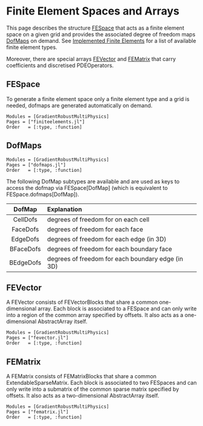 
# Finite Element Spaces and Arrays

This page describes the structure [FESpace](@ref) that acts as a finite element space on a given grid
and provides the associated degree of freedom maps [DofMaps](@ref) on demand.
See [Implemented Finite Elements](@ref) for a list of available finite element types.

Moreover, there are special arrays [FEVector](@ref) and [FEMatrix](@ref) that carry coefficients and discretised PDEOperators.


## FESpace

To generate a finite element space only a finite element type and a grid is needed, dofmaps are generated automatically on demand.

```@autodocs
Modules = [GradientRobustMultiPhysics]
Pages = ["finiteelements.jl"]
Order   = [:type, :function]
```

## DofMaps

```@autodocs
Modules = [GradientRobustMultiPhysics]
Pages = ["dofmaps.jl"]
Order   = [:type, :function]
```


The following DofMap subtypes are available and are used as keys to access the dofmap via FESpace[DofMap] (which is equivalent to FESpace.dofmaps[DofMap]).

| DofMap             | Explanation                                       |
| :----------------: | :------------------------------------------------ | 
| CellDofs           | degrees of freedom for on each cell               | 
| FaceDofs           | degrees of freedom for each face                  | 
| EdgeDofs           | degrees of freedom for each edge (in 3D)          | 
| BFaceDofs          | degrees of freedom for each boundary face         |
| BEdgeDofs          | degrees of freedom for each boundary edge (in 3D) |


## FEVector

A FEVector consists of FEVectorBlocks that share a common one-dimensional array. Each block is associated to a FESpace and can only write into a region of the common array specified by offsets. It also acts as a one-dimensional AbstractArray itself.


```@autodocs
Modules = [GradientRobustMultiPhysics]
Pages = ["fevector.jl"]
Order   = [:type, :function]
```


## FEMatrix

A FEMatrix consists of FEMatrixBlocks that share a common ExtendableSparseMatrix. Each block is associated to two FESpaces and can only write into a submatrix of the common sparse matrix specified by offsets. It also acts as a two-dimensional AbstractArray itself.

```@autodocs
Modules = [GradientRobustMultiPhysics]
Pages = ["fematrix.jl"]
Order   = [:type, :function]
```